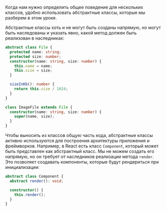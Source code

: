 Когда нам нужно определить общее поведение для нескольких классов, удобно использовать абстрактные классы, которые мы разберем в этом уроке.

Абстрактные классы хоть и не могут быть созданы напрямую, но могут быть наследованы и указать явно, какой метод должен быть реализован в наследниках:

```typescript
abstract class File {
  protected name: string;
  protected size: number;
  constructor(name: string, size: number) {
    this.name = name;
    this.size = size;
  }

  sizeInKb(): number {
    return this.size / 1024;
  }
}

class ImageFile extends File {
  constructor(name: string, size: number) {
    super(name, size);
  }
}
```

Чтобы выносить из классов общую часть кода, абстрактные классы активно используются для построения архитектуры приложения и фреймворков. Например, в React есть класс `Component`, который может быть представлен как абстрактный класс. Мы не можем создать его напрямую, но он требует от наследников реализации метода `render`. Это позволяет создавать компоненты, которые будут рендериться при инициализации:

```typescript
abstract class Component {
  abstract render(): void;

  constructor() {
    this.render();
  }
}
```
